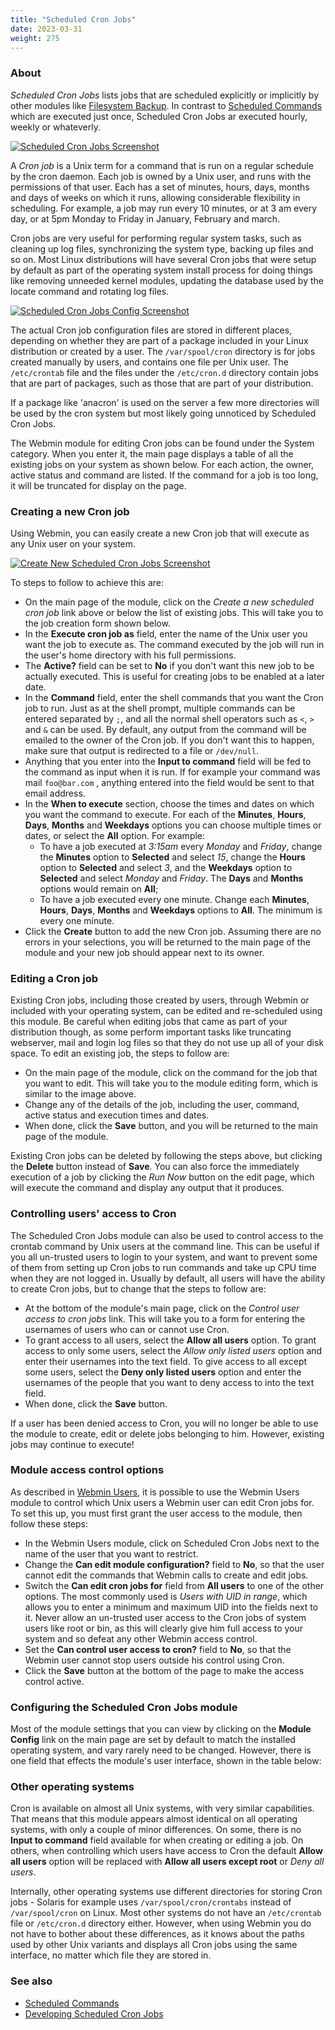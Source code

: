```yaml
---
title: "Scheduled Cron Jobs"
date: 2023-03-31
weight: 275
---
```


### About
*Scheduled Cron Jobs* lists jobs that are scheduled explicitly or implicitly by other modules like [Filesystem Backup](/docs/modules/filesystem-backup). In contrast to [Scheduled Commands](/docs/modules/scheduled-commands) which are executed just once, Scheduled Cron Jobs ar executed hourly, weekly or whateverly.

[![](/images/docs/screenshots/modules/light/scheduled-cron-jobs.png "Scheduled Cron Jobs Screenshot")](/images/docs/screenshots/modules/light/scheduled-cron-jobs.png)

A _Cron job_ is a Unix term for a command that is run on a regular schedule by the cron daemon. Each job is owned by a Unix user, and runs with the permissions of that user. Each has a set of minutes, hours, days, months and days of weeks on which it runs, allowing considerable flexibility in scheduling. For example, a job may run every 10 minutes, or at 3 am every day, or at 5pm Monday to Friday in January, February and march. 

Cron jobs are very useful for performing regular system tasks, such as cleaning up log files, synchronizing the system type, backing up files and so on. Most Linux distributions will have several Cron jobs that were setup by default as part of the operating system install process for doing things like removing unneeded kernel modules, updating the database used by the locate command and rotating log files. 

[![](/images/docs/screenshots/modules/light/scheduled-cron-jobs-config.png "Scheduled Cron Jobs Config Screenshot")](/images/docs/screenshots/modules/light/scheduled-cron-jobs-config.png)

The actual Cron job configuration files are stored in different places, depending on whether they are part of a package included in your Linux distribution or created by a user. The `/var/spool/cron` directory is for jobs created manually by users, and contains one file per Unix user. The `/etc/crontab` file and the files under the `/etc/cron.d` directory contain jobs that are part of packages, such as those that are part of your distribution.

If a package like 'anacron' is used on the server a few more directories will be used by the cron system but most likely going unnoticed by Scheduled Cron Jobs.

The Webmin module for editing Cron jobs can be found under the System category. When you enter it, the main page displays a table of all the existing jobs on your system as shown below. For each action, the owner, active status and command are listed. If the command for a job is too long, it will be truncated for display 
on the page. 

### Creating a new Cron job
Using Webmin, you can easily create a new Cron job that will execute as any Unix user on your system.

[![](/images/docs/screenshots/modules/light/scheduled-cron-jobs-new.png "Create New Scheduled Cron Jobs Screenshot")](/images/docs/screenshots/modules/light/scheduled-cron-jobs-new.png)

To steps to follow to achieve this are: 
- On the main page of the module, click on the *Create a new scheduled cron job* link above or below the list of existing jobs. This will take you to the job creation form shown below. 
- In the **Execute cron job as** field, enter the name of the Unix user you want the job to execute as. The command executed by the job will run in the user's home directory with his full permissions. 
- The **Active?** field can be set to **No** if you don't want this new job to be actually executed. This is useful for creating jobs to be enabled at a later date. 
- In the **Command** field, enter the shell commands that you want the Cron job to run. Just as at the shell prompt, multiple commands can be entered separated by `;`, and all the normal shell operators such as `<`, `>` and `&` can be used. By default, any output from the command will be emailed to the owner of the Cron job. If you don't want this to happen, make sure that output is redirected to a file or `/dev/null`. 
- Anything that you enter into the **Input to command** field will be fed to the command as input when it is run. If for example your command was mail `foo@bar.com` , anything entered into the field would be sent to that email address. 
- In the **When to execute** section, choose the times and dates on which you want the command to execute. For each of the **Minutes**, **Hours**, **Days**, **Months** and **Weekdays** options you can choose multiple times or dates, or select the **All** option.  For example:
  - To have a job executed at _3:15am_ every _Monday_ and _Friday_, change the **Minutes** option to **Selected** and select _15_, change the **Hours** option to **Selected** and select _3_, and the **Weekdays** option to **Selected** and select _Monday_ and _Friday_. The **Days** and **Months** options would remain on **All**;
  - To have a job executed every one minute. Change each **Minutes**, **Hours**, **Days**, **Months** and **Weekdays** options to **All**. The minimum is every one minute.
- Click the **Create** button to add the new Cron job. Assuming there are no errors in your selections, you will be returned to the main page of the module and your new job should appear next to its owner.

### Editing a Cron job
Existing Cron jobs, including those created by users, through Webmin or included with your operating system, can be edited and re-scheduled using this module. Be careful when editing jobs that came as part of your distribution though, as some perform important tasks like truncating webserver, mail and login log files so that they do not use up all of your disk space. 
To edit an existing job, the steps to follow are: 
- On the main page of the module, click on the command for the job that you want to edit. This will take you to the module editing form, which is similar to the image above. 
- Change any of the details of the job, including the user, command, active status and execution times and dates. 
- When done, click the **Save** button, and you will be returned to the main page of the module. 

Existing Cron jobs can be deleted by following the steps above, but clicking the **Delete** button instead of **Save**. You can also force the immediately execution of a job by clicking the *Run Now* button on the edit page, which will execute the command and display any output that it produces. 

### Controlling users' access to Cron
The Scheduled Cron Jobs module can also be used to control access to the crontab command by Unix users at the command line. This can be useful if you all un-trusted users to login to your system, and want to prevent some of them from setting up Cron jobs to run commands and take up CPU time when they are not logged in. Usually 
by default, all users will have the ability to create Cron jobs, but to change that the steps to follow are: 
- At the bottom of the module's main page, click on the *Control user access to cron jobs* link. This will take you to a form for entering the usernames of users who can or cannot use Cron. 
- To grant access to all users, select the **Allow all users** option. To grant access to only some users, select the *Allow only listed users* option and enter their usernames into the text field. To give access to all except some users, select the **Deny only listed users** option and enter the usernames of the people that you want to deny access to into the text field. 
- When done, click the **Save** button. 

If a user has been denied access to Cron, you will no longer be able to use the module to create, edit or delete jobs belonging to him. However, existing jobs may continue to execute! 

### Module access control options
As described in [Webmin Users](/docs/modules/webmin-users), it is possible to use the Webmin Users module to control which Unix users a Webmin user can edit Cron jobs for. To set this up, you must first grant the user access to the module, then follow these steps: 
- In the Webmin Users module, click on Scheduled Cron Jobs next to the name of the user that you want to restrict. 
- Change the **Can edit module configuration?** field to **No**, so that the user cannot edit the commands that Webmin calls to create and edit jobs. 
- Switch the **Can edit cron jobs for** field from **All users** to one of the other options. The most commonly used is *Users with UID in range*, which allows you to enter a minimum and maximum UID into the fields next to it. Never allow an un-trusted user access to the Cron jobs of system users like root or bin, as this will clearly give him full access to your system and so defeat any other Webmin access control. 
- Set the **Can control user access to cron?** field to **No**, so that the Webmin user cannot stop users outside his control using Cron. 
- Click the **Save** button at the bottom of the page to make the access control active. 

### Configuring the Scheduled Cron Jobs module
Most of the module settings that you can view by clicking on the **Module Config** link on the main page are set by default to match the installed operating system, and vary rarely need to be changed. However, there is one field that effects the module's user interface, shown in the table below: 

### Other operating systems
Cron is available on almost all Unix systems, with very similar capabilities. That means that this module appears almost identical on all operating systems, with only a couple of minor differences. On some, there is no **Input to command** field available for when creating or editing a job. On others, when controlling which users have access to Cron the default **Allow all users** option will be replaced with **Allow all users except root** or _Deny all users_. 

Internally, other operating systems use different directories for storing Cron jobs - Solaris for example uses `/var/spool/cron/crontabs` instead of `/var/spool/cron` on Linux. Most other systems do not 
have an `/etc/crontab` file or `/etc/cron.d` directory either. However, when using Webmin you do not have to bother about these differences, as it knows about the paths used by other Unix variants and displays all Cron jobs using the same interface, no matter which file they are stored in. 

### See also
* [Scheduled Commands](/docs/modules/scheduled-commands)
* [Developing Scheduled Cron Jobs](/docs/development/developing-scheduled-cron-jobs)
